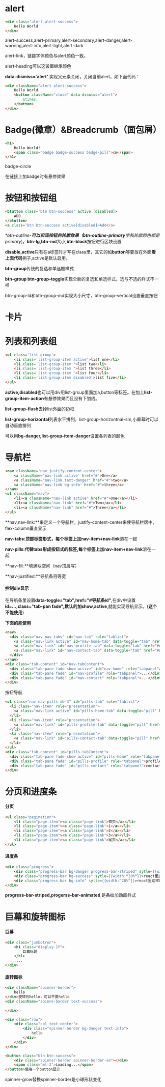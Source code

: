 # alert

```html
<div class="alert alert-success">
    Hello World
</div>
```

alert-success,alert-primary,alert-secondary,alert-danger,alert-warning,alert-info,alert-light,alert-dark

alert-link，链接字体颜色与alert颜色一致。

alert-heading可以这设置继承颜色

**data-dismiss='alert'** 实现父元素关闭，关闭当前alert，如下面代码：

```html
<div className="alert alert-success">
    Hello World
    <button className="close" data-dismiss="alert">
        &times;
    </button>
</div>
```



# Badge(徽章）&Breadcrumb（面包屑）

```html
<h1>
    Hello World!
    <span class="badge badge-success badge-pill">cn</span>
</h1>
```

badge-circle

在链接上加badge时有悬停效果

# 按钮和按钮组

```html
<btutton class='btn btn-success' active [disabled]>
    ADD
</btutton>
<a class='btn btn-success active[disabled]>Add</a>
```

**btn-outline-***可以实现按钮的轮廓效果（btn-outline-primary**字和轮廓颜色都是primary**)。**btn-lg,btn-md**大小,**btn-block**按钮进行区块设置

**disable,active**只有在a标签时才写在class里，其它的如**button**等要放在外面**看上面代码**例子,active是默认启用。

**btn-group**传统的复选和单选框样式

**btn-group btn-group-toggle**实现全新的复选和单选样式，选与不选的样式不一样

btn-group-ld和btn-group-md实现大小尺寸，btn-group-vertical设置垂直按钮

# 卡片







# 列表和列表组

```html
<ul class='list-group'>
    <li class='list-group-item active'>list one</li>
    <li class='list-group-item '>list two</li>
    <li class='list-group-item '>list three</li>
    <li class='list-group-item '>list four</li>
    <li class='list-group-item disabled'>list five</li>
</ul>
```

**active,disabled**也可以用div用list-group里面加a,button等标签。在加上**list-group-item-action**有悬停效果而且没有下划线。

**list-group-flush**去掉list外面的边框

**list-group-horizontal**列表水平排列，list-group-horizontnal-sm,小屏幕时可以自动垂直排列

可以用**bg-danger,list-group-item-danger**设置各列表的颜色



# 导航栏

```html
<nav className='nav justify-content-center'>
    <a className='nav-link active' href="#">One</a>
    <a className='nav-link text-danger' href="#">two</a>
    <a className='nav-link bg-info' href="#">three</a>
</nav>
<ul className="nav">
    <li><a className="nav-link active" href="#">One</a></li>
    <li><a className="nav-link" href="#">Two</a></li>
    <li><a className="nav-link" href="#">Three</a></li>
</ul>

```

**nav,nav-link:**来定义一个导航栏，justify-content-center来使导航栏居中，flex-column垂直显示

**nav-tabs:**顶部标签形式，每个标签上加**nav-item+nav-link**溶在一起

**nav-pills:**代替tabs形成按钮式的标签,每个标签上加**nav-item+nav-link**溶在一起

**nav-fill:**填满块空间（nav顶层写）

**nav-justified:**导航条目等宽

#### 控制div显示

在导航条里设置**data-toggle="tab",href="#导航条id"**,在div中设置**id=...,class="tab-pan fade",默认的加show,active**,就能实现导航显示。(**这个不能使用**)

**下面的能使用**

```html
<nav>
  <div class="nav nav-tabs" id="nav-tab" role="tablist">
    <a class="nav-link active" id="nav-home-tab" data-toggle="tab" href="#nav-home" role="tab">Home</a>
    <a class="nav-link" id="nav-profile-tab" data-toggle="tab" href="#nav-profile" role="tab">Profile</a>
    <a class="nav-link" id="nav-contact-tab" data-toggle="tab" href="#nav-contact" role="tab">Contact</a>
  </div>
</nav>
<div class="tab-content" id="nav-tabContent">
  <div class="tab-pane fade show active" id="nav-home" role="tabpanel">...</div>
  <div class="tab-pane fade" id="nav-profile" role="tabpanel">...</div>
  <div class="tab-pane fade" id="nav-contact" role="tabpanel">...</div>
</div>
```

按钮导航

```html
<ul class="nav nav-pills mb-3" id="pills-tab" role="tablist">
  <li class="nav-item" role="presentation">
    <a class="nav-link active" id="pills-home-tab" data-toggle="pill" href="#pills-home" role="tab">Home</a>
  </li>
  <li class="nav-item" role="presentation">
    <a class="nav-link" id="pills-profile-tab" data-toggle="pill" href="#pills-profile" role="tab">Profile</a>
  </li>
  <li class="nav-item" role="presentation">
    <a class="nav-link" id="pills-contact-tab" data-toggle="pill" href="#pills-contact" role="tab">Contact</a>
  </li>
</ul>
<div class="tab-content" id="pills-tabContent">
  <div class="tab-pane fade show active" id="pills-home" role="tabpanel">home</div>
  <div class="tab-pane fade" id="pills-profile" role="tabpanel">profile</div>
  <div class="tab-pane fade" id="pills-contact" role="tabpanel">contact</div>
</div>
```





# 分页和进度条

#### 分页

```html
<ul class="pagination">
    <li class="page-item"><a class="page-link">首页</a></li>
    <li class="page-item"><a class="page-link">1</a></li>
    <li class="page-item"><a class="page-link">2</a></li>
    <li class="page-item"><a class="page-link">3</a></li>
    <li class="page-item"><a class="page-link">尾页</a></li>
</ul>
```



#### 进度条

```html
<div class="progress">
    <div class="progress-bar bg-danger progress-bar-striped" sytle={{width:"50%"}}>react里这样用</div>
    <div class="progress-bar bg-success" sytle={{width:"30%"}}>react里这样用</div>
    <div class="progress-bar bg-info" sytle={{width:"20%"}}>react里这样用</div>
</div>
```

**progress-bar-striped,progerss-bar-animated**,是条纹加动画样式

# 巨幕和旋转图标

#### 巨幕

```html
<div class="jumbotron">
    <h1 class="display-1f">
        巨幕标题
    </h1>
    ....
</div>
```

#### 旋转图标

```html
<div className="spinner-border">
    hello
</div>旋转的hello，可以不要hello
<div className="spinne-border text-success">
    
</div>

<div class="row">
    <div class="col text-center">
        <div class="spinner-border bg-danger text-info">
            hello
        </div>
    </div>
</div>

<button class="btn btn-success">
    <div class="spinner-border spinner-border-sm"></div>
    <span class="ml-2">Loading...</span>
</button>使用一个button显示
```

spinner-grow替换spinner-border是小球形状变化





